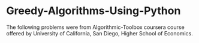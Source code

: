 # Greedy-Algorithms-Using-Python
The following problems were from Algorithmic-Toolbox coursera course offered by University of California, San Diego, Higher School of Economics.
